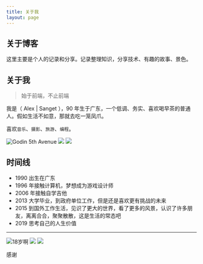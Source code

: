 ```yaml
---
title: 关于我
layout: page
---
```


## 关于博客

这里主要是个人的记录和分享。记录整理知识，分享技术、有趣的故事、景色。

## 关于我

> 始于前端，不止前端

我是（ Alex | Sanget ），90 年生于广东，一个低调、务实、喜欢喝早茶的普通人。假如生活不如意，那就去吃一笼凤爪。

喜欢`音乐`、`摄影`、`旅游`、`编程`。

<escape>
  <div class="photoset-grid" data-layout="3">
    <img src="https://cdn.jsdelivr.net/gh/SANGET/gatsby-theme-elk@master/content/assets/images/other/guitar.jpg" alt="Godin 5th Avenue">
    <img src="https://cdn.jsdelivr.net/gh/SANGET/gatsby-theme-elk@master/content/assets/images/covers/bg1.jpg">
    <img src="https://cdn.jsdelivr.net/gh/SANGET/gatsby-theme-elk@master/content/assets/images/trip/bugiuo/9.jpg">
  </div>
</escape>

## 时间线

- 1990 出生在广东
- 1996 年接触计算机，梦想成为游戏设计师
- 2006 年接触自学吉他
- 2013 大学毕业，到政府单位工作，但是还是喜欢更有挑战的未来
- 2015 到国外工作生活，见识了更大的世界，看了更多的风景，认识了许多朋友，离离合合，聚聚散散，这是生活的常态吧
- 2019 思考自己的人生价值

-----------

<escape>
  <div class="photoset-grid" data-layout="3">
    <img src="https://cdn.jsdelivr.net/gh/SANGET/gatsby-theme-elk@master/content/assets/images/me/1.jpg" alt="18岁啊">
    <img src="https://cdn.jsdelivr.net/gh/SANGET/gatsby-theme-elk@master/content/assets/images/me/8.jpg">
    <img src="https://cdn.jsdelivr.net/gh/SANGET/gatsby-theme-elk@master/content/assets/images/me/9.jpg">
    <!-- <img src="https://cdn.jsdelivr.net/gh/SANGET/gatsby-theme-elk@master/content/assets/images/me/4.jpg">
    <img src="https://cdn.jsdelivr.net/gh/SANGET/gatsby-theme-elk@master/content/assets/images/me/5.jpg">
    <img src="https://cdn.jsdelivr.net/gh/SANGET/gatsby-theme-elk@master/content/assets/images/me/6.jpg">
    <img src="https://cdn.jsdelivr.net/gh/SANGET/gatsby-theme-elk@master/content/assets/images/me/7.jpg">
    <img src="https://cdn.jsdelivr.net/gh/SANGET/gatsby-theme-elk@master/content/assets/images/me/8.jpg">
    <img src="https://cdn.jsdelivr.net/gh/SANGET/gatsby-theme-elk@master/content/assets/images/me/9.jpg"> -->
  </div>
</escape>

感谢
